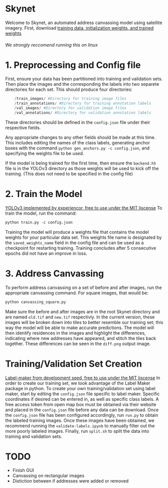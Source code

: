# Skynet
Welcome to Skynet, an automated address canvassing model using satellite imagery.
First, download [training data, initialization weights, and trained weights](https://www.dropbox.com/sh/u1lqqjn5gg9wust/AABX7pcjD12miRImKZWgVAXua?dl=0)

###### *We strongly reccomend running this on linux*

# 1. Preprocessing and Config file
First, ensure your data has been partitioned into training and validation sets. Then place the images and the corresponding the labels into two separete directories for each set. This should produce four directories: 
```python
    /train_images/ #Directory for training image files
    /train_annotations/ #Directory for training annotation labels
    /val_images/ #Directory for validation image files
    /val_annotations/ #Directory for validation annotation labels
```
These directories should be defined in the ```config.json``` file under their respective fields. 

Any appropriate changes to any other fields should be made at this time. This includes editing the names of the 
class labels, generating anchor boxes with the command ```python gen_anchors.py -c config.json```, and specifying the weights file to be used. 

If the model is being trained for the first time, then ensure the ```backend.h5``` file is in the YOLOv3 directory as those
weights will be used to kick off the training. (This does not need to be specified in the config file) 

# 2. Train the Model
[YOLOv3 implemented by experiencor, free to use under the MIT liscense](https://github.com/experiencor/keras-yolo3)
To train the model, run the command:

```python 
python train.py -c config.json
```

Training the model will produce a weights file that contains the model weights for your particular data set. 
This weights file name is designated by the ```saved_weights_name``` field in the config file and can be used
as a checkpoint for restarting training. Training concludes after 5 consecutive epochs did not have an improve in loss. 

# 3. Address Canvassing 
To perform address canvassing on a set of before and after images, run the appropriate canvassing command. For square images, that would be:

```python
python canvassing_square.py
```
Make sure the before and after images are in the root Skynet directory and are named ```old.tif``` and ```new.tif``` respectivly. In the current version, these images will be broken down into tiles to better resemble our training set; this way the model will be able to make accurate predictions. The model will then identify residences in the images and highlight the differences, indicating where new addresses have appeared, and stitch the tiles back together. These differences can be seen in the ```diff.png``` output image.  


# Training/Validation Set Creation
[Label-maker from development seed, free to use under the MIT liscense](https://github.com/developmentseed/label-maker)
In order to create our training set, we took advantage of the Label Maker package in python. To create your own training/validation 
set using label maker, start by editing the ```config.json``` file specific to label maker. Specific coordinates if desired can be entered in, as well as specific class labels. A free access token from open map box must be obtained via their website and placed in the ```config.json``` file before any data can be download. Once the ```config.json``` file has been configured accordingly, run ```run.py``` to obtain the labeled training images. Once these images have been obtained, we recommend running the ```validate-labels.ipynb``` to manually filter out the more poorly labeled images. Finally, run ```split.sh``` to split the data into training and validation sets. 

# TODO 
+ Finish GUI
+ Canvassing on rectangular images
+ Distiction between if addresses were added or removed

